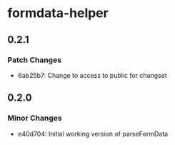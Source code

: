 # formdata-helper

## 0.2.1

### Patch Changes

- 6ab25b7: Change to access to public for changset

## 0.2.0

### Minor Changes

- e40d704: Initial working version of parseFormData

